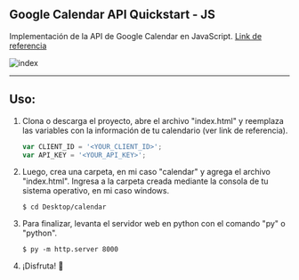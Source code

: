Google Calendar API Quickstart - JS
-

Implementación de la API de Google Calendar en JavaScript.  [Link de referencia](https://developers.google.com/calendar/quickstart/js "Link de referencia")

![index](https://i.imgur.com/FaE4mUM.png)

---

Uso:
-
1. Clona o descarga el proyecto, abre el archivo "index.html" y reemplaza las variables con la información de tu calendario (ver link de referencia).
	```javascript
	var CLIENT_ID = '<YOUR_CLIENT_ID>';
	var API_KEY = '<YOUR_API_KEY>';
	```

2.  Luego, crea una carpeta, en mi caso "calendar" y agrega el archivo "index.html". Ingresa a la carpeta creada mediante la consola de tu sistema operativo, en mi caso windows.

	`$ cd Desktop/calendar`

3. Para finalizar, levanta el servidor web en python con el comando "py" o "python".

	`$ py -m http.server 8000`

4. ¡Disfruta! :metal: 
